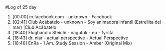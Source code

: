 #Log of 25 day

1. [00:00] m.facebook.com - unknown - Facebook
1. [02:41] Club Acábatelo - unknown - Soy animadora infantil (Estrellita del mar) |Club Acábatelo
1. [18:40] Flughand x Steichi - nagutok - ep - fyrsta
1. [18:43] dr. niar - actual perspective - Actual Perspective
1. [18:46] EnRa - 1 Am. Study Session - Amber (Original Mix)
